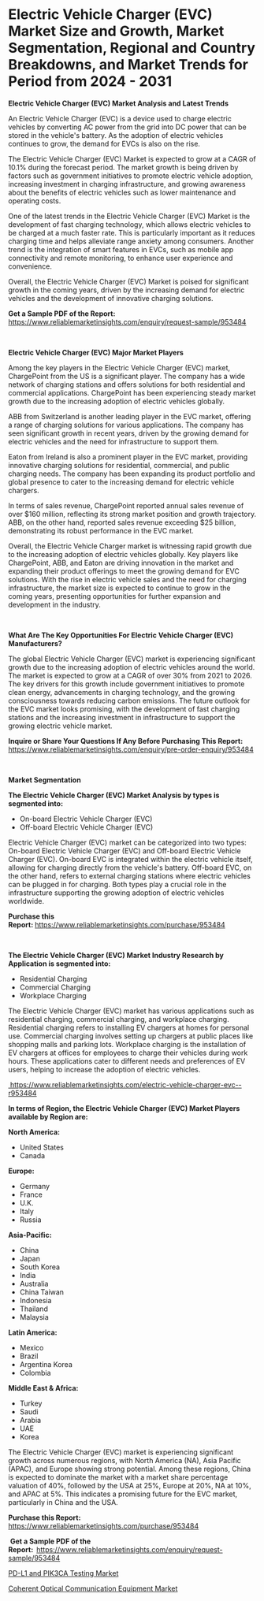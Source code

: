 <p><h1>Electric Vehicle Charger (EVC) Market Size and Growth, Market Segmentation, Regional and Country Breakdowns, and Market Trends for Period from 2024 -  2031</h1></p><p><strong>Electric Vehicle Charger (EVC) Market Analysis and Latest Trends</strong></p>
<p><p>An Electric Vehicle Charger (EVC) is a device used to charge electric vehicles by converting AC power from the grid into DC power that can be stored in the vehicle's battery. As the adoption of electric vehicles continues to grow, the demand for EVCs is also on the rise.</p><p>The Electric Vehicle Charger (EVC) Market is expected to grow at a CAGR of 10.1% during the forecast period. The market growth is being driven by factors such as government initiatives to promote electric vehicle adoption, increasing investment in charging infrastructure, and growing awareness about the benefits of electric vehicles such as lower maintenance and operating costs.</p><p>One of the latest trends in the Electric Vehicle Charger (EVC) Market is the development of fast charging technology, which allows electric vehicles to be charged at a much faster rate. This is particularly important as it reduces charging time and helps alleviate range anxiety among consumers. Another trend is the integration of smart features in EVCs, such as mobile app connectivity and remote monitoring, to enhance user experience and convenience.</p><p>Overall, the Electric Vehicle Charger (EVC) Market is poised for significant growth in the coming years, driven by the increasing demand for electric vehicles and the development of innovative charging solutions.</p></p>
<p><strong>Get a Sample PDF of the Report:&nbsp;</strong> <a href="https://www.reliablemarketinsights.com/enquiry/request-sample/953484">https://www.reliablemarketinsights.com/enquiry/request-sample/953484</a></p>
<p>&nbsp;</p>
<p><strong>Electric Vehicle Charger (EVC) Major Market Players</strong></p>
<p><p>Among the key players in the Electric Vehicle Charger (EVC) market, ChargePoint from the US is a significant player. The company has a wide network of charging stations and offers solutions for both residential and commercial applications. ChargePoint has been experiencing steady market growth due to the increasing adoption of electric vehicles globally.</p><p>ABB from Switzerland is another leading player in the EVC market, offering a range of charging solutions for various applications. The company has seen significant growth in recent years, driven by the growing demand for electric vehicles and the need for infrastructure to support them.</p><p>Eaton from Ireland is also a prominent player in the EVC market, providing innovative charging solutions for residential, commercial, and public charging needs. The company has been expanding its product portfolio and global presence to cater to the increasing demand for electric vehicle chargers.</p><p>In terms of sales revenue, ChargePoint reported annual sales revenue of over $160 million, reflecting its strong market position and growth trajectory. ABB, on the other hand, reported sales revenue exceeding $25 billion, demonstrating its robust performance in the EVC market.</p><p>Overall, the Electric Vehicle Charger market is witnessing rapid growth due to the increasing adoption of electric vehicles globally. Key players like ChargePoint, ABB, and Eaton are driving innovation in the market and expanding their product offerings to meet the growing demand for EVC solutions. With the rise in electric vehicle sales and the need for charging infrastructure, the market size is expected to continue to grow in the coming years, presenting opportunities for further expansion and development in the industry.</p></p>
<p>&nbsp;</p>
<p><strong>What Are The Key Opportunities For Electric Vehicle Charger (EVC) Manufacturers?</strong></p>
<p><p>The global Electric Vehicle Charger (EVC) market is experiencing significant growth due to the increasing adoption of electric vehicles around the world. The market is expected to grow at a CAGR of over 30% from 2021 to 2026. The key drivers for this growth include government initiatives to promote clean energy, advancements in charging technology, and the growing consciousness towards reducing carbon emissions. The future outlook for the EVC market looks promising, with the development of fast charging stations and the increasing investment in infrastructure to support the growing electric vehicle market.</p></p>
<p><strong>Inquire or Share Your Questions If Any Before Purchasing This Report:</strong> <a href="https://www.reliablemarketinsights.com/enquiry/pre-order-enquiry/953484">https://www.reliablemarketinsights.com/enquiry/pre-order-enquiry/953484</a></p>
<p>&nbsp;</p>
<p><strong>Market Segmentation</strong></p>
<p><strong>The Electric Vehicle Charger (EVC) Market Analysis by types is segmented into:</strong></p>
<p><ul><li>On-board Electric Vehicle Charger (EVC)</li><li>Off-board Electric Vehicle Charger (EVC)</li></ul></p>
<p><p>Electric Vehicle Charger (EVC) market can be categorized into two types: On-board Electric Vehicle Charger (EVC) and Off-board Electric Vehicle Charger (EVC). On-board EVC is integrated within the electric vehicle itself, allowing for charging directly from the vehicle's battery. Off-board EVC, on the other hand, refers to external charging stations where electric vehicles can be plugged in for charging. Both types play a crucial role in the infrastructure supporting the growing adoption of electric vehicles worldwide.</p></p>
<p><strong>Purchase this Report:&nbsp;</strong><a href="https://www.reliablemarketinsights.com/purchase/953484">https://www.reliablemarketinsights.com/purchase/953484</a></p>
<p>&nbsp;</p>
<p><strong>The Electric Vehicle Charger (EVC) Market Industry Research by Application is segmented into:</strong></p>
<p><ul><li>Residential Charging</li><li>Commercial Charging</li><li>Workplace Charging</li></ul></p>
<p><p>The Electric Vehicle Charger (EVC) market has various applications such as residential charging, commercial charging, and workplace charging. Residential charging refers to installing EV chargers at homes for personal use. Commercial charging involves setting up chargers at public places like shopping malls and parking lots. Workplace charging is the installation of EV chargers at offices for employees to charge their vehicles during work hours. These applications cater to different needs and preferences of EV users, helping to increase the adoption of electric vehicles.</p></p>
<p><a href="https://www.reliablemarketinsights.com/electric-vehicle-charger-evc--r953484">&nbsp;https://www.reliablemarketinsights.com/electric-vehicle-charger-evc--r953484</a></p>
<p><strong>In terms of Region, the Electric Vehicle Charger (EVC) Market Players available by Region are:</strong></p>
<p>
    <p> <strong> North America: </strong>
        <ul>
            <li>United States</li>
            <li>Canada</li>
        </ul>
        </p> 
    <p> <strong> Europe: </strong>
        <ul>
            <li>Germany</li>
            <li>France</li>
            <li>U.K.</li>
            <li>Italy</li>
            <li>Russia</li>
        </ul>
        </p> 
    <p> <strong> Asia-Pacific: </strong>
        <ul>
            <li>China</li>
            <li>Japan</li>
            <li>South Korea</li>
            <li>India</li>
            <li>Australia</li>
            <li>China Taiwan</li>
            <li>Indonesia</li>
            <li>Thailand</li>
            <li>Malaysia</li>
        </ul>
        </p> 
    <p> <strong> Latin America: </strong>
        <ul>
            <li>Mexico</li>
            <li>Brazil</li>
            <li>Argentina Korea</li>
            <li>Colombia</li>
        </ul>
        </p> 
    <p> <strong> Middle East & Africa: </strong>
        <ul>
            <li>Turkey</li>
            <li>Saudi</li>
            <li>Arabia</li>
            <li>UAE</li>
            <li>Korea</li>
        </ul>
    </p>
    </p>
<p><p>The Electric Vehicle Charger (EVC) market is experiencing significant growth across numerous regions, with North America (NA), Asia Pacific (APAC), and Europe showing strong potential. Among these regions, China is expected to dominate the market with a market share percentage valuation of 40%, followed by the USA at 25%, Europe at 20%, NA at 10%, and APAC at 5%. This indicates a promising future for the EVC market, particularly in China and the USA.</p></p>
<p><strong>Purchase this Report: </strong><a href="https://www.reliablemarketinsights.com/purchase/953484">https://www.reliablemarketinsights.com/purchase/953484</a></p>
<p>&nbsp;<strong>Get a Sample PDF of the Report:&nbsp;&nbsp;</strong><a href="https://www.reliablemarketinsights.com/enquiry/request-sample/953484">https://www.reliablemarketinsights.com/enquiry/request-sample/953484</a></p>
<p><strong></strong></p>
<p><p><a href="https://medium.com/@joshavis90/emerging-trends-in-pd-l1-and-pik3ca-testing-market-global-outlook-and-future-prospects-from-2024-6acf1377e9dd">PD-L1 and PIK3CA Testing Market</a></p><p><a href="https://medium.com/@caseywiza1946/coherent-optical-communication-equipment-market-forecast-global-market-trends-and-analysis-from-61faa09e0c2a">Coherent Optical Communication Equipment Market</a></p></p>